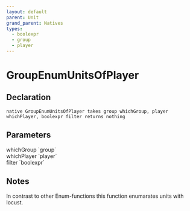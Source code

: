 ```yaml
---
layout: default
parent: Unit
grand_parent: Natives
types:
  - boolexpr
  - group
  - player
---
```


# GroupEnumUnitsOfPlayer

## Declaration

```
native GroupEnumUnitsOfPlayer takes group whichGroup, player whichPlayer, boolexpr filter returns nothing
```

## Parameters
<dl>
  <dt>whichGroup `group`</dt>
  <dd></dd>

  <dt>whichPlayer `player`</dt>
  <dd></dd>

  <dt>filter `boolexpr`</dt>
  <dd></dd>
</dl>

## Notes 
In contrast to other Enum-functions this function enumarates units with locust.